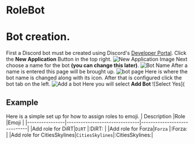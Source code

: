 # RoleBot

# Bot creation. 
First a Discord bot must be created using Discord's  [Developer Portal](https://discord.com/developers/applications).
Click the **New Application** Button in the top right.
![New Application Image](https://cdn.discordapp.com/attachments/707320637026336799/734870107888681020/unknown.png)
Next choose a name for the bot **(you can change this later)**.
![Bot Name](https://cdn.discordapp.com/attachments/707320637026336799/734870582109274163/unknown.png)
After a name is entered this page will be brought up.
![bot page](https://cdn.discordapp.com/attachments/707320637026336799/734871335716651168/unknown.png)
Here is where the bot name is changed along with its icon. After that is configured click the bot tab on the left.
![Add a bot](https://cdn.discordapp.com/attachments/707320637026336799/734871830061645904/unknown.png)
Here you will select **Add Bot**
![Select Yes](




## Example
Here is a simple set up for how to assign roles to emoji.
|     Description           |Role                          |Emoji                         |
|----------------|-------------------------------|-----------------------------|
|Add role for DiRT|`DiRT`            |:DiRT:            |
|Add role for Forza|`Forza`            |:Forza:            |
|Add role for CitiesSkylines|`CitiesSkylines`|:CitiesSkylines:|

<!--stackedit_data:
eyJoaXN0b3J5IjpbMTM3NzI4MDg5NiwtMTYwMjIyMDMwN119
-->